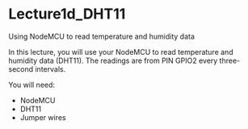 # Lecture1d_DHT11
Using NodeMCU to read temperature and humidity data


In this lecture, you will use your NodeMCU to read temperature and humidity data (DHT11).  The readings are from PIN GPIO2 every three-second intervals. 

You will need:
- NodeMCU
- DHT11
- Jumper wires

